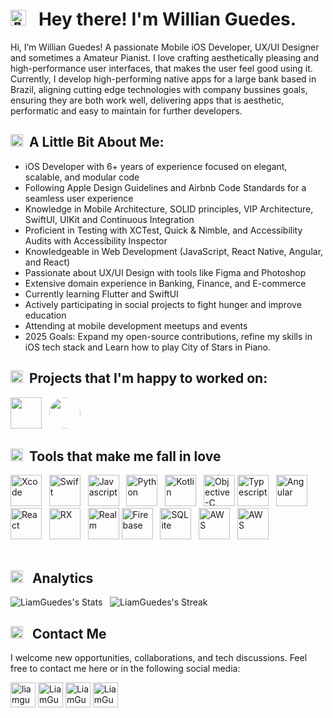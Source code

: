 # <img src="https://fonts.gstatic.com/s/e/notoemoji/latest/1f44b/512.gif" alt="👋" width="25" height="25"> &nbsp; Hey there! I'm Willian Guedes.

Hi, I’m Willian Guedes! A passionate Mobile iOS Developer, UX/UI Designer and sometimes a Amateur Pianist. I love crafting aesthetically pleasing and high-performance user interfaces, that makes the user feel good using it. Currently, I develop high-performing native apps for a large bank based in Brazil, aligning cutting edge technologies with company bussines goals, ensuring they are both work well, delivering apps that is aesthetic, performatic and easy to maintain for further developers. 
&nbsp;

## <img src="https://fonts.gstatic.com/s/e/notoemoji/latest/1f52e/512.gif" alt="🔮" width="20" height="20"> &nbsp;A Little Bit About Me:

- iOS Developer with 6+ years of experience focused on elegant, scalable, and modular code
- Following Apple Design Guidelines and Airbnb Code Standards for a seamless user experience
- Knowledge in Mobile Architecture, SOLID principles, VIP Architecture, SwiftUI, UIKit and Continuous Integration
- Proficient in Testing with XCTest, Quick & Nimble, and Accessibility Audits with Accessibility Inspector
- Knowledgeable in Web Development (JavaScript, React Native, Angular, and React)
- Passionate about UX/UI Design with tools like Figma and Photoshop
- Extensive domain experience in Banking, Finance, and E-commerce
- Currently learning Flutter and SwiftUI
- Actively participating in social projects to fight hunger and improve education
- Attending at mobile development meetups and events
- 2025 Goals: Expand my open-source contributions, refine my skills in iOS tech stack and Learn how to play City of Stars in Piano.
&nbsp;

## <img src="https://fonts.gstatic.com/s/e/notoemoji/latest/1f929/512.gif" alt="🤩" width="20" height="20"> &nbsp;Projects that I'm happy to worked on:
<img src="https://upload.wikimedia.org/wikipedia/commons/thumb/1/19/Ita%C3%BA_Unibanco_logo_2023.svg/240px-Ita%C3%BA_Unibanco_logo_2023.svg.png" width="50" height="50"/> &nbsp;
<img style="border-radius: 50%;" src="https://github.com/user-attachments/assets/c69284a9-adb2-47fc-add0-49db323da020" width="50" height="50"/> &nbsp;
&nbsp;

## <img src="https://fonts.gstatic.com/s/e/notoemoji/latest/1f49e/512.gif" alt="💞" width="20" height="20"> &nbsp;Tools that make me fall in love 
<img src="https://cdn.jsdelivr.net/gh/devicons/devicon@latest/icons/xcode/xcode-original.svg" alt="Xcode" width="50" height="50" /> &nbsp;
<img src="https://cdn.jsdelivr.net/gh/devicons/devicon@latest/icons/swift/swift-original.svg" alt="Swift" width="50" height="50"/> &nbsp; 
<img src="https://cdn.jsdelivr.net/gh/devicons/devicon@latest/icons/javascript/javascript-original.svg" alt="Javascript" width="50" height="50"/> &nbsp; 
<img src="https://cdn.jsdelivr.net/gh/devicons/devicon@latest/icons/python/python-original.svg" alt="Python" width="50" height="50"/> &nbsp; 
<img src="https://cdn.jsdelivr.net/gh/devicons/devicon@latest/icons/kotlin/kotlin-original.svg" alt="Kotlin" width="50" height="50"/> &nbsp; 
<img src="https://cdn.jsdelivr.net/gh/devicons/devicon@latest/icons/objectivec/objectivec-plain.svg" alt="Objective-C" width="50" height="50"/> 
<img src="https://cdn.jsdelivr.net/gh/devicons/devicon@latest/icons/typescript/typescript-original.svg" alt="Typescript" width="50" height="50"/> &nbsp;
<img src="https://cdn.jsdelivr.net/gh/devicons/devicon@latest/icons/angular/angular-original.svg" alt="Angular" width="50" height="50"/> &nbsp;
<img src="https://cdn.jsdelivr.net/gh/devicons/devicon@latest/icons/react/react-original.svg" alt="React" width="50" height="50"/> &nbsp;
<img src="https://cdn.jsdelivr.net/gh/devicons/devicon@latest/icons/rxjs/rxjs-original.svg" alt="RX" width="50" height="50" /> &nbsp; 
<img src="https://cdn.jsdelivr.net/gh/devicons/devicon@latest/icons/realm/realm-original.svg" alt="Realm" width="50" height="50" />
<img src="https://cdn.jsdelivr.net/gh/devicons/devicon@latest/icons/firebase/firebase-original.svg" alt="Firebase" width="50" height="50" /> &nbsp;
<img src="https://cdn.jsdelivr.net/gh/devicons/devicon@latest/icons/sqlite/sqlite-original.svg" alt="SQLite" width="50" height="50" /> &nbsp;
<img src="https://cdn.jsdelivr.net/gh/devicons/devicon@latest/icons/amazonwebservices/amazonwebservices-original-wordmark.svg" alt="AWS" width="50" height="50" /> &nbsp;
<img src="https://cdn.jsdelivr.net/gh/devicons/devicon@latest/icons/googlecloud/googlecloud-original.svg" alt="AWS" width="50" height="50" /> &nbsp;        
&nbsp;

## <img src="https://fonts.gstatic.com/s/e/notoemoji/latest/1f916/512.gif" alt="🤖" width="20" height="20"> &nbsp; Analytics

![LiamGuedes's Stats](https://github-readme-stats.vercel.app/api?username=LiamGuedes&theme=dark&show_icons=true&hide_border=false&count_private=true) &nbsp;
![LiamGuedes's Streak](https://github-readme-streak-stats.herokuapp.com/?user=LiamGuedes&theme=dark&hide_border=false) &nbsp;

## <img src="https://fonts.gstatic.com/s/e/notoemoji/latest/1f6ce_fe0f/512.gif" alt="🛎" width="20" height="20"> &nbsp; Contact Me

I welcome new opportunities, collaborations, and tech discussions. Feel free to contact me here or in the following social media:

[<img src="https://img.icons8.com/?size=100&id=ejub91zEY6Sl&format=png&color=000000" alt="liamguedes.com" width="40" height="40"/>][website]
[<img src="https://img.icons8.com/?size=100&id=yoQabS8l0qpr&format=png&color=000000" alt="LiamGuedes | Twitter" width="40" height="40"/>][twitter]
[<img src="https://img.icons8.com/?size=100&id=xuvGCOXi8Wyg&format=png&color=000000" alt="LiamGuedes | LinkedIn" width="40" height="40"/>][linkedin]
[<img src="https://img.icons8.com/?size=100&id=Xy10Jcu1L2Su&format=png&color=000000" alt="LiamGuedes | Instagram" width="40" height="40"/>][instagram]

[website]: https://liamguedes.com
[twitter]: https://twitter.com/LiamGuedes
[instagram]: https://instagram.com/liam.guedes
[linkedin]: https://linkedin.com/in/liamguedes

